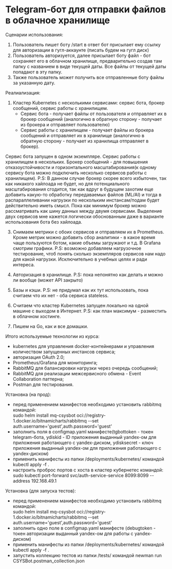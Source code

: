 # Telegram-бот для отправки файлов в облачное хранилище

Сценарии использования:
1. Пользователь пишет боту /start в ответ бот присылает ему ссылку для авторизации в гугл-аккаунте (писать будем на гугл диск)
2. Пользователь авторизуется, далее присылает боту файл - бот сохраняет его в облачном хранилище, предварительно создав там папку с названием в виде текущей даты. Все файлы от текущей даты попадают в эту папку.
3. Также пользователь может получить все отправленные боту файлы за указанную дату.

Реалиализация:
1. Кластер Kubernetes с несколькими сервисами: сервис бота, брокер сообщений, сервис работы с хранилищем.   
    - Сервис бота - получает файлы от пользователя и отправляет их в брокер сообщений (аналогично в обратную сторону - получает из брокера и отправляет пользователю)
    - Сервис работы с хранилищем - получает файлы из брокера сообщений и отправляет их в хранилище (аналогично в обратную сторону - получает из хранилища отправляет в брокер).

Сервис бота запущен в одном экземпляре. Сервис работы с хранилищем в нескольких. Брокер сообщений - для повышения отказоустойчивости и горизонтального масштабирования(к одному сервису бота можно подключить несколько сервисов работы с хранилищем). 
P.S: В данном случае брокер скорее всего избыточен, так как никакого хайлоада не будет, но для потенциального масштабирования сгодится, так как вдруг в будущем захотим еще добавить какую-то обработку передаваемых файлов (ML/AI) и тогда в распараллеливании нагрузки по нескольким инстансам/подам будет действительно иметь смысл. Пока как минимум брокер можно рассматривать как шину данных между двумя сервисами. Выделение двух сервисов мне кажется логически обоснованным даже в варианте использования бота без хайлоада.

3. Снимаем метрики с обоих сервисов и отправляем их в Prometheus. Кроме метрик можно добавить сбор аналитики - в какое время чаще пользуются ботом, какие объемы загружают и т.д. В Grafana смотрим графики. 
P.S: возможно добавляем нагрузочное тестирование, чтоб понять сколько экземпляров сервисов нам надо для какой нагрузки. Исключительно в учебных целях и ради интереса.

4. Авторизация в хранилище. 
P.S: пока непонятно как делать и можно ли вообще (может API закрыто)

5. Базы и кэши. 
P.S: не придумал как их тут использовать, пока считаем что их нет - оба сервиса stateless.

6. Считаем что кластер Kubernetes запущен локально на одной машине с выходом в Интернет. 
P.S: как план максимум - разместить в облачном хостинге. 

7. Пишем на Go, как и все домашки.

Итого используемые технологии из курса: 
- kubernetes для управления docker-контейнерами и управления количеством запущенных инстансов сервиса; 
- авторизация OAuth 2.0; 
- Prometheus/Grafana для мониторинга; 
- RabbitMQ для балансировки нагрузки через очередь сообщений; 
- RabbitMQ для реализации межсервисного обмена - Event Collaboration паттерна;
- Postman для тестирования.

Установка (на прод):
- перед применением манифестов необходимо установить rabbitmq командой:    
sudo helm install mq-csysbot oci://registry-1.docker.io/bitnamicharts/rabbitmq --set auth.username='guest',auth.password='guest'
- заполнить поля в configmap.yaml манифесте(tgbottoken - токен telegram-бота, ydiskid - ID приложения выданный yandex-ом для приложения работающего с yandex-диском, ydisksecret - ключ приложения выданный yandex-ом для приложения работающего с yandex-диском)
- применить манифесты из папки /deployments/kubernetes/ командой kubectl apply -f .
- настроить проброс портов с хоста в кластер кубернетес командой:    
sudo kubectl port-forward svc/auth-service-service 8099:8099 --address 192.168.49.1

Установка (для запуска тестов):
- перед применением манифестов необходимо установить rabbitmq командой:    
sudo helm install mq-csysbot oci://registry-1.docker.io/bitnamicharts/rabbitmq --set auth.username='guest',auth.password='guest'
- заполнить одно поле в configmap.yaml манифесте (debugtoken - токен авторизации выданный yandex-ом для работы с yandex-диском)
- применить манифесты из папки /deployments/kubernetes/ командой kubectl apply -f .
- запустить коллекцию тестов из папки /tests/ командой newman run CSYSBot.postman_collection.json 



